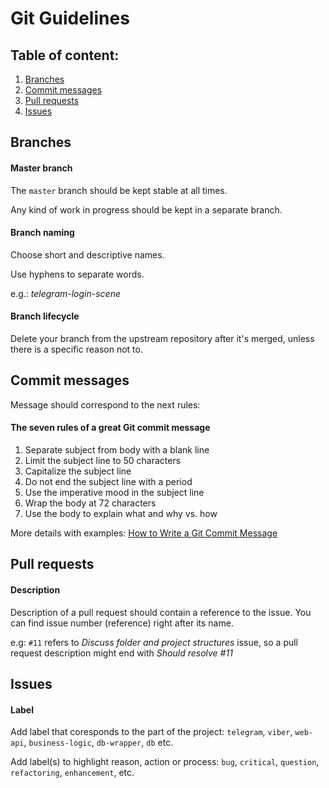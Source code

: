 # Git Guidelines

## Table of content:
1. [Branches](#branches)
2. [Commit messages](#commit-messages)
3. [Pull requests](#pull-requests)
4. [Issues](#issues)


## Branches

#### Master branch

The `master` branch should be kept stable at all times.

Any kind of work in progress should be kept in a separate branch.

#### Branch naming

Choose short and descriptive names.

Use hyphens to separate words.

e.g.: *telegram-login-scene*

#### Branch lifecycle

Delete your branch from the upstream repository after it's merged, unless there is a specific reason not to.

## Commit messages

Message should correspond to the next rules:

#### The seven rules of a great Git commit message
1. Separate subject from body with a blank line
2. Limit the subject line to 50 characters
3. Capitalize the subject line
4. Do not end the subject line with a period
5. Use the imperative mood in the subject line
6. Wrap the body at 72 characters
7. Use the body to explain what and why vs. how

More details with examples: [How to Write a Git Commit Message](https://chris.beams.io/posts/git-commit/)

## Pull requests

#### Description

Description of a pull request should contain a reference to the issue. You can find issue number (reference) right after its name.

e.g: `#11` refers to *Discuss folder and project structures* issue, so a pull request description might end with *Should resolve #11*

## Issues

#### Label

Add label that coresponds to the part of the project: `telegram`, `viber`, `web-api`, `business-logic`, `db-wrapper`, `db` etc.

Add label(s) to highlight reason, action or process: `bug`, `critical`, `question`, `refactoring`, `enhancement`, etc. 
